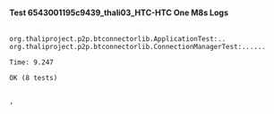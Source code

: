 #### Test 6543001195c9439_thali03_HTC-HTC One M8s Logs


```

org.thaliproject.p2p.btconnectorlib.ApplicationTest:..
org.thaliproject.p2p.btconnectorlib.ConnectionManagerTest:......

Time: 9.247

OK (8 tests)


,
```

